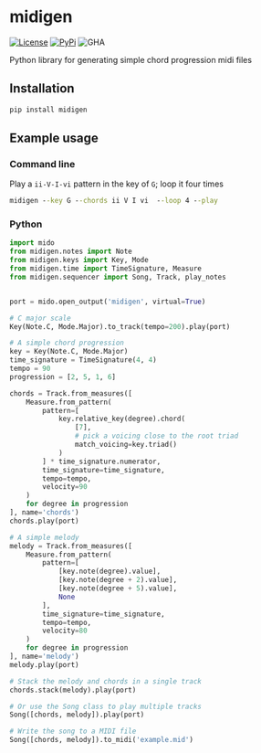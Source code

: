 # midigen
[![License](https://img.shields.io/github/license/dbjohnson/midigen.svg)]()
[![PyPi](https://img.shields.io/pypi/v/midigen.svg)](https://pypi.python.org/pypi/midigen)
![GHA](https://github.com/dbjohnson/midigen/actions/workflows/tests.yml/badge.svg)


Python library for generating simple chord progression midi files

## Installation
```cmd
pip install midigen
```

## Example usage
### Command line

Play a `ii-V-I-vi` pattern in the key of `G`; loop it four times 
```cmd
midigen --key G --chords ii V I vi  --loop 4 --play
```

### Python


```python
import mido
from midigen.notes import Note
from midigen.keys import Key, Mode
from midigen.time import TimeSignature, Measure
from midigen.sequencer import Song, Track, play_notes


port = mido.open_output('midigen', virtual=True)

# C major scale
Key(Note.C, Mode.Major).to_track(tempo=200).play(port)

# A simple chord progression
key = Key(Note.C, Mode.Major)
time_signature = TimeSignature(4, 4)
tempo = 90
progression = [2, 5, 1, 6]

chords = Track.from_measures([
    Measure.from_pattern(
        pattern=[
            key.relative_key(degree).chord(
                [7],
                # pick a voicing close to the root triad
                match_voicing=key.triad()
            )
        ] * time_signature.numerator,
        time_signature=time_signature,
        tempo=tempo,
        velocity=90
    )
    for degree in progression
], name='chords')
chords.play(port)

# A simple melody
melody = Track.from_measures([
    Measure.from_pattern(
        pattern=[
            [key.note(degree).value],
            [key.note(degree + 2).value],
            [key.note(degree + 5).value],
            None
        ],
        time_signature=time_signature,
        tempo=tempo,
        velocity=80
    )
    for degree in progression
], name='melody')
melody.play(port)

# Stack the melody and chords in a single track
chords.stack(melody).play(port)

# Or use the Song class to play multiple tracks
Song([chords, melody]).play(port)

# Write the song to a MIDI file
Song([chords, melody]).to_midi('example.mid')
```
